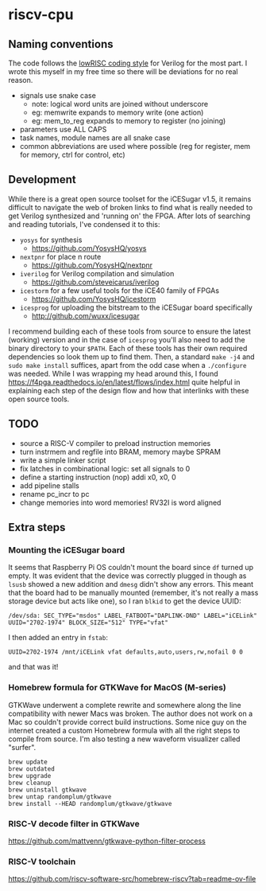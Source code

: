 # riscv-cpu

## Naming conventions

The code follows the [lowRISC coding style](https://github.com/lowRISC/style-guides/blob/master/VerilogCodingStyle.md) for Verilog for the most part. I wrote this myself in my free time so there will be deviations for no real reason.

* signals use snake case
	- note: logical word units are joined without underscore
	- eg: memwrite expands to memory write (one action)
	- eg: mem_to_reg expands to memory to register (no joining)
* parameters use ALL CAPS
* task names, module names are all snake case
* common abbreviations are used where possible (reg for register, mem for memory, ctrl for control, etc)

## Development

While there is a great open source toolset for the iCESugar v1.5, it remains difficult to navigate the web of broken links to find what is really needed to get Verilog synthesized and 'running on' the FPGA. After lots of searching and reading tutorials, I've condensed it to this:

* `yosys` for synthesis 
	- https://github.com/YosysHQ/yosys
* `nextpnr` for place n route
	- https://github.com/YosysHQ/nextpnr
* `iverilog` for Verilog compilation and simulation
	- https://github.com/steveicarus/iverilog
* `icestorm` for a few useful tools for the iCE40 family of FPGAs
	- https://github.com/YosysHQ/icestorm
* `icesprog` for uploading the bitstream to the iCESugar board specifically
	- http://github.com/wuxx/icesugar

I recommend building each of these tools from source to ensure the latest (working) version and in the case of `icesprog` you'll also need to add the binary directory to your `$PATH`. Each of these tools has their own required dependencies so look them up to find them. Then, a standard `make -j4` and `sudo make install` suffices, apart from the odd case when a `./configure` was needed. While I was wrapping my head around this, I found https://f4pga.readthedocs.io/en/latest/flows/index.html quite helpful in explaining each step of the design flow and how that interlinks with these open source tools.

## TODO

* source a RISC-V compiler to preload instruction memories
* turn instrmem and regfile into BRAM, memory maybe SPRAM
* write a simple linker script
* fix latches in combinational logic: set all signals to 0
* define a starting instruction (nop) addi x0, x0, 0
* add pipeline stalls
* rename pc_incr to pc
* change memories into word memories! RV32I is word aligned

## Extra steps

### Mounting the iCESugar board

It seems that Raspberry Pi OS couldn't mount the board since `df` turned up empty. It was evident that the device was correctly plugged in though as `lsusb` showed a new addition and `dmesg` didn't show any errors. This meant that the board had to be manually mounted (remember, it's not really a mass storage device but acts like one), so I ran `blkid` to get the device UUID:

```
/dev/sda: SEC_TYPE="msdos" LABEL_FATBOOT="DAPLINK-DND" LABEL="iCELink" UUID="2702-1974" BLOCK_SIZE="512" TYPE="vfat"
```

I then added an entry in `fstab`:

```
UUID=2702-1974 /mnt/iCELink vfat defaults,auto,users,rw,nofail 0 0
```

and that was it!

### Homebrew formula for  GTKWave for MacOS (M-series)

GTKWave underwent a complete rewrite and somewhere along the line compatibility with newer Macs was broken. The author does not work on a Mac so couldn't provide correct build instructions. Some nice guy on the internet created a custom Homebrew formula with all the right steps to compile from source. I'm also testing a new waveform visualizer called "surfer".

```
brew update
brew outdated
brew upgrade
brew cleanup
brew uninstall gtkwave
brew untap randomplum/gtkwave
brew install --HEAD randomplum/gtkwave/gtkwave
```

### RISC-V decode filter in GTKWave

https://github.com/mattvenn/gtkwave-python-filter-process

### RISC-V toolchain

https://github.com/riscv-software-src/homebrew-riscv?tab=readme-ov-file
